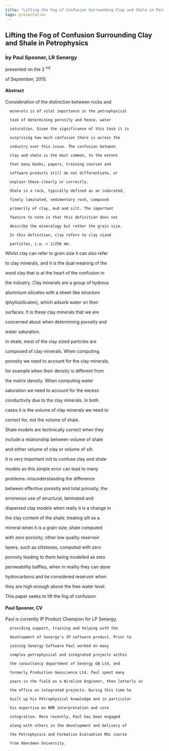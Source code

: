 ```yaml
---
title: "Lifting the Fog of Confusion Surrounding Clay and Shale in Petrophysics (Paul Spooner, LR Senergy)"
tags: presentation
---
```



		
<h2>
Lifting the Fog of Confusion Surrounding Clay and Shale in Petrophysics
</h2>

 



		
<h3>
by Paul Spooner, LR Senergy
</h3>

 



 
<p>
presented on the 2
<sup>
nd
</sup>

 of September, 2015.
</p>

	

 
<h4>
Abstract
</h4>



      
<p>
Consideration of the distinction between rocks and

      minerals is of vital importance in the petrophysical

      task of determining porosity and hence, water

      saturation. Given the significance of this task it is

      surprising how much confusion there is across the

      industry over this issue. The confusion between

      clay and shale is the most common, to the extent

      that many books, papers, training courses and

      software products still do not differentiate, or

      explain these clearly or correctly.
</p>



      
<p>


      Shale is a rock, typically defined as an indurated,

      finely laminated, sedimentary rock, composed

      primarily of clay, mud and silt. The important

      feature to note is that this definition does not

      describe the mineralogy but rather the grain size.

      In this definition, clay refers to clay sized

      particles, i.e. < 1/256 mm.
</p>



    
<p>


Whilst clay can refer to grain size it can also refer 

to clay minerals, and it is the dual meaning of the 

word clay that is at the heart of the confusion in 

the industry. Clay minerals are a group of hydrous 

aluminium silicates with a sheet-like structure 

(phyllosilicates), which adsorb water on their 

surfaces. It is these clay minerals that we are 

concerned about when determining porosity and 

water saturation.
</p>



    
<p>


In shale, most of the clay sized particles are 

composed of clay minerals. When computing 

porosity we need to account for the clay minerals, 

for example when their density is different from 

the matrix density. When computing water 

saturation we need to account for the excess 

conductivity due to the clay minerals. In both 

cases it is the volume of clay minerals we need to 

correct for, not the volume of shale.
</p>



    
<p>


Shale models are technically correct when they 

include a relationship between volume of shale 

and either volume of clay or volume of silt.
</p>



    
<p>


It is very important not to confuse clay and shale 

models as this simple error can lead to many 

problems: misunderstanding the difference 

between effective porosity and total porosity; the 

erroneous use of structural, laminated and 

dispersed clay models when really it is a change in 

the clay content of the shale; treating silt as a 

mineral when it is a grain size; shale computed 

with zero porosity; other low quality reservoir 

layers, such as siltstones, computed with zero 

porosity leading to them being modelled as zero 

permeability baffles, when in reality they can store 

hydrocarbons and be considered reservoir when 

they are high enough above the free water level.
</p>



    
<p>


This paper seeks to lift the fog of confusion.
</p>





<h4>
Paul Spooner, CV
</h4>





      
<p>
Paul is currently IP Product Champion for LP Senergy,

      providing support, training and helping with the

      development of Senergy's IP software product. Prior to

      joining Senergy Software Paul worked on many

      complex petrophysical and integrated projects within

      the consultancy department of Senergy GB Ltd, and

      formerly Production Geoscience Ltd. Paul spent many

      years in the field as a Wireline Engineer, then latterly in

      the office on integrated projects. During this time he

      built up his Petrophysical knowledge and in particular

      his expertise on NMR interpretation and core

      integration. More recently, Paul has been engaged

      along with others in the development and delivery of

      the Petrophysics and Formation Evaluation MSc course

      from Aberdeen University.
</p>



	

